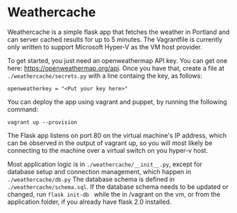 # Weathercache

Weathercache is a simple flask app that fetches the weather in Portland and can server cached results for up to 5 minutes. The Vagrantfile is currently only written to support Microsoft Hyper-V as the VM host provider. 

To get started, you just need an openweathermap API key. You can get one here:
https://openweathermap.org/api. Once you have that, create a file at ```./weathercache/secrets.py``` with a line containg the key, as follows:

    openweatherkey = "<Put your key here>"

You can deploy the app using vagrant and puppet, by running the following command:

    vagrant up --provision

The Flask app listens on port 80 on the virtual machine's IP address, which can be observed in the output of vagrant up, so you will most likely be connecting to the machine over a virtual switch on you hyper-v host. 

Most application logic is in ```./weathercache/__init__.py```, except for database setup and connection management, which happen in ```./weathercache/db.py```
The database schema is defined in ```./weathercache/schema.sql```. If the database schema needs to be updated or changed, run ```flask init-db ``` while the in /vagrant on the vm, or from the application folder, if you already have flask 2.0 installed.
